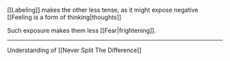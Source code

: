 [[Labeling]] makes the other less tense, as it might expose negative [[Feeling is a form of thinking|thoughts]]

Such exposure makes them less [[Fear|frightening]].

---

Understanding of [[Never Split The Difference]]
